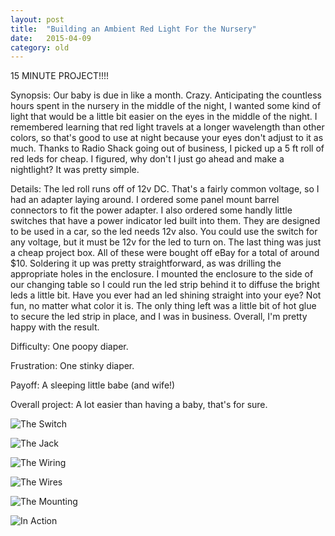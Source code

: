 ```yaml
---
layout: post
title:  "Building an Ambient Red Light For the Nursery"
date:   2015-04-09
category: old
---
```

15 MINUTE PROJECT!!!!

Synopsis: Our baby is due in like a month. Crazy. Anticipating the countless hours spent in the nursery in the middle of the night, I wanted some kind of light that would be a little bit easier on the eyes in the middle of the night. I remembered learning that red light travels at a longer wavelength than other colors, so that's good to use at night because your eyes don't adjust to it as much. Thanks to Radio Shack going out of business, I picked up a 5 ft roll of red leds for cheap. I figured, why don't I just go ahead and make a nightlight? It was pretty simple.

Details: The led roll runs off of 12v DC. That's a fairly common voltage, so I had an adapter laying around. I ordered some panel mount barrel connectors to fit the power adapter. I also ordered some handly little switches that have a power indicator led built into them. They are designed to be used in a car, so the led needs 12v also. You could use the switch for any voltage, but it must be 12v for the led to turn on. The last thing was just a cheap project box. All of these were bought off eBay for a total of around $10. Soldering it up was pretty straightforward, as was drilling the appropriate holes in the enclosure. I mounted the enclosure to the side of our changing table so I could run the led strip behind it to diffuse the bright leds a little bit. Have you ever had an led shining straight into your eye? Not fun, no matter what color it is. The only thing left was a little bit of hot glue to secure the led strip in place, and I was in business. Overall, I'm pretty happy with the result.

Difficulty: One poopy diaper.

Frustration: One stinky diaper.

Payoff: A sleeping little babe (and wife!)

Overall project: A lot easier than having a baby, that's for sure.

![The Switch](/public/baby/switch.jpg)

![The Jack](/public/baby/jack.jpg)

![The Wiring](/public/baby/wiring.jpg)

![The Wires](/public/baby/wires.jpg)

![The Mounting](/public/baby/mounted.jpg)

![In Action](/public/baby/in_action.jpg)
